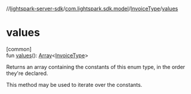 //[lightspark-server-sdk](../../../index.md)/[com.lightspark.sdk.model](../index.md)/[InvoiceType](index.md)/[values](values.md)

# values

[common]\
fun [values](values.md)(): [Array](https://kotlinlang.org/api/latest/jvm/stdlib/kotlin/-array/index.html)&lt;[InvoiceType](index.md)&gt;

Returns an array containing the constants of this enum type, in the order they're declared.

This method may be used to iterate over the constants.
